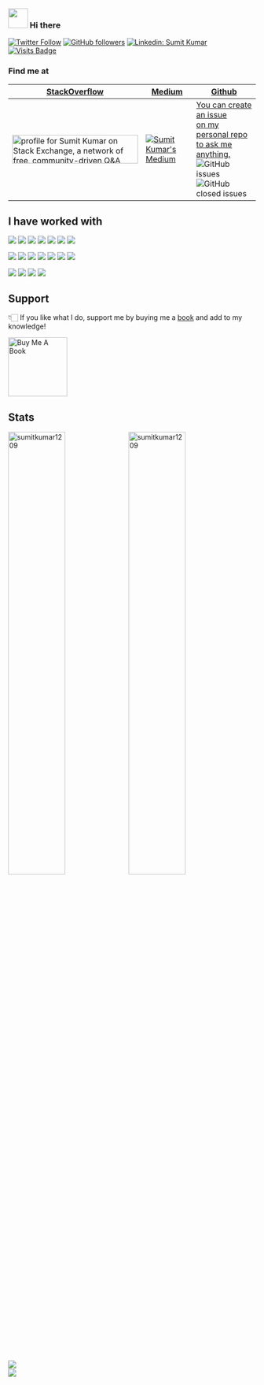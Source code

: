 ### <img src="https://github.com/JayantGoel001/JayantGoel001/blob/master/GIF/Hi.gif" width="40px" /> Hi there


[![Twitter Follow](https://img.shields.io/twitter/follow/sumitkumar1209?style=social)](https://twitter.com/sumitkumar1209) 
[![GitHub followers](https://img.shields.io/github/followers/sumitkumar1209?style=social)](https://github.com/sumitkumar1209) 
[![Linkedin: Sumit Kumar](https://img.shields.io/badge/-Sumit%20Kumar-blue?style=flat-square&logo=Linkedin&logoColor=white&link=https://www.linkedin.com/in/sumitkumar1209/)](https://www.linkedin.com/in/sumitkumar1209/)
 [![Visits Badge](https://badges.pufler.dev/visits/sumitkumar1209/sumitkumar1209)](https://github.com/sumitkumar1209) 

### Find me at

| [StackOverflow](https://stackoverflow.com/users/4453633/sumit-kumar) | [Medium](https://sumitkumar1209.medium.com/) | [Github](https://github.com/sumitkumar1209) |
|-|-|-|
| <a href="https://stackoverflow.com/users/4453633/sumit-kumar"><img src="https://stackexchange.com/users/flair/5624897.png" width="256" height="58" alt="profile for Sumit Kumar on Stack Exchange, a network of free, community-driven Q&amp;A sites" title="profile for Sumit Kumar on Stack Exchange, a network of free, community-driven Q&amp;A sites"></a> 	| [![Sumit Kumar's Medium](https://github-readme-medium-recent-article.vercel.app/medium/@sumitkumar1209/0)](https://github-readme-medium-recent-article.vercel.app/medium/@sumitkumar1209/0) 	| [You can create an issue <br> on my personal repo to ask me anything.](https://github.com/sumitkumar1209/sumitkumar1209/issues/new) <br> ![GitHub issues](https://img.shields.io/github/issues/sumitkumar1209/sumitkumar1209?label=questions) ![GitHub closed issues](https://img.shields.io/github/issues-closed/sumitkumar1209/sumitkumar1209?label=questions) 	|

## I have worked with
<img src="https://img.shields.io/badge/node.js%20-%2343853D.svg?&style=for-the-badge&logo=node.js&logoColor=white"/> <img src="https://img.shields.io/badge/javascript%20-%23323330.svg?&style=for-the-badge&logo=javascript&logoColor=%23F7DF1E"/> <img src="https://img.shields.io/badge/python%20-%2314354C.svg?&style=for-the-badge&logo=python&logoColor=white"/>
<img src="https://img.shields.io/badge/express.js%20-%23404d59.svg?&style=for-the-badge"/> <img src="https://img.shields.io/badge/react%20-%2320232a.svg?&style=for-the-badge&logo=react&logoColor=%2361DAFB"/> <img src="https://img.shields.io/badge/angular-js%20-%23E23237.svg?&style=for-the-badge&logo=angularjs&logoColor=white"/> <img src="https://img.shields.io/badge/django%20-%23092E20.svg?&style=for-the-badge&logo=django&logoColor=white"/>

<img src="https://img.shields.io/badge/AWS%20-%23FF9900.svg?&style=for-the-badge&logo=amazon-aws&logoColor=white"/> <img src="https://img.shields.io/badge/azure%20-%230072C6.svg?&style=for-the-badge&logo=azure-devops&logoColor=white"/>  <img src="https://img.shields.io/badge/heroku%20-%23430098.svg?&style=for-the-badge&logo=heroku&logoColor=white"/> <img src="https://img.shields.io/badge/Google%20Cloud%20-%234285F4.svg?&style=for-the-badge&logo=google-cloud&logoColor=white"/> <img src="https://img.shields.io/badge/DigitalOcean-%230167ff.svg?&style=for-the-badge&logo=digitalOcean&logoColor=white"/>
<img src="https://img.shields.io/badge/apache%20-%23D42029.svg?&style=for-the-badge&logo=apache&logoColor=white"/> <img src="https://img.shields.io/badge/nginx%20-%23009639.svg?&style=for-the-badge&logo=nginx&logoColor=white"/>

<img src ="https://img.shields.io/badge/MongoDB-%234ea94b.svg?&style=for-the-badge&logo=mongodb&logoColor=white"/> <img src="https://img.shields.io/badge/mysql-%2300f.svg?&style=for-the-badge&logo=mysql&logoColor=white"/> <img src ="https://img.shields.io/badge/postgres-%23316192.svg?&style=for-the-badge&logo=postgresql&logoColor=white"/> <img src="https://img.shields.io/badge/docker%20-%230db7ed.svg?&style=for-the-badge&logo=docker&logoColor=white"/>

## Support
👇🏻 If you like what I do, support me by buying me a [book](https://www.buymeacoffee.com/sumitkumar1209) and add to my knowledge! 

<a href="https://www.buymeacoffee.com/sumitkumar1209" target="_blank"><img src="https://cdn.buymeacoffee.com/buttons/v2/default-white.png" alt="Buy Me A Book" width="120" ></a>

## Stats
<img align="left" width="48%" src="https://github-readme-stats.vercel.app/api?username=sumitkumar1209&count_private=true&show_icons=true&theme=dracula" alt="sumitkumar1209"/>
<img align="center" width="48%" src="https://github-readme-streak-stats.herokuapp.com?user=sumitkumar1209&count_private=true&theme=dracula" alt="sumitkumar1209"/>


<img align="left" src="https://github-readme-stats.vercel.app/api/top-langs/?username=sumitkumar1209&theme=dracula&hide_langs_below=1" /></br>
<img align="center" src="https://github-profile-trophy.vercel.app/?username=sumitkumar1209&theme=dracula&row=2&column=4">




